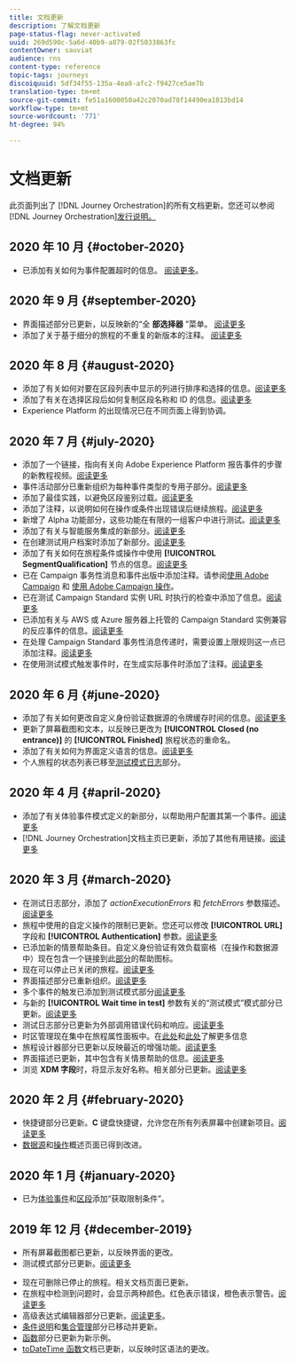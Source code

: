```yaml
---
title: 文档更新
description: 了解文档更新
page-status-flag: never-activated
uuid: 269d590c-5a6d-40b9-a879-02f5033863fc
contentOwner: sauviat
audience: rns
content-type: reference
topic-tags: journeys
discoiquuid: 5df34f55-135a-4ea8-afc2-f9427ce5ae7b
translation-type: tm+mt
source-git-commit: fe51a1600050a42c2070ad78f14490ea1813bd14
workflow-type: tm+mt
source-wordcount: '771'
ht-degree: 94%

---
```



# 文档更新

此页面列出了
[!DNL Journey Orchestration]的所有文档更新。您还可以参阅 [!DNL Journey Orchestration][发行说明。](../release-notes/release-notes.md)

## 2020 年 10 月 {#october-2020}

* 已添加有关如何为事件配置超时的信息。 [阅读更多](../building-journeys/event-activities.md#listening-to-events-during-a-specific-time)。

## 2020 年 9 月 {#september-2020}

* 界面描述部分已更新，以反映新的“全 **部选择器** ”菜单。 [阅读更多](../about/user-interface.md)
* 添加了关于基于细分的旅程的不重复的新版本的注释。 [阅读更多](../alpha/alpha-segment-trigger.md)

## 2020 年 8 月 {#august-2020}

* 添加了有关如何对要在区段列表中显示的列进行排序和选择的信息。[阅读更多](../building-journeys/segment-qualification-events.md)
* 添加了有关在选择区段后如何复制区段名称和 ID 的信息。[阅读更多](../building-journeys/segment-qualification-events.md)
* Experience Platform 的出现情况已在不同页面上得到协调。

## 2020 年 7 月 {#july-2020}

* 添加了一个链接，指向有关向 Adobe Experience Platform 报告事件的步骤的新教程视频。[阅读更多](../building-journeys/sharing-overview.md)
* 事件活动部分已重新组织为每种事件类型的专用子部分。[阅读更多](../building-journeys/event-activities.md)
* 添加了最佳实践，以避免区段鉴别过载。[阅读更多](../building-journeys/segment-qualification-events.md#speed-segment-qualification)
* 添加了注释，以说明如何在操作或条件出现错误后继续旅程。[阅读更多](../about/troubleshooting.md#section_h3q_kqk_fhb)
* 新增了 Alpha 功能部分，这些功能在有限的一组客户中进行测试。[阅读更多](../alpha/alpha-overview.md)
* 添加了有关与智能服务集成的新部分。[阅读更多](../ai-services/ai-services-overview.md)
* 在创建测试用户档案时添加了新部分。[阅读更多](../building-journeys/testing-the-journey.md#create-test-profile)
* 添加了有关如何在旅程条件或操作中使用 **[!UICONTROL SegmentQualification]** 节点的信息。[阅读更多](../building-journeys/segment-qualification-events.md)
* 已在 Campaign 事务性消息和事件出版中添加注释。请参阅[使用 Adobe Campaign](../action/working-with-adobe-campaign.md) 和 [使用 Adobe Campaign 操作](../building-journeys/using-adobe-campaign-actions.md)。
* 已在测试 Campaign Standard 实例 URL 时执行的检查中添加了信息。[阅读更多](../action/working-with-adobe-campaign.md)
* 已添加有关与 AWS 或 Azure 服务器上托管的 Campaign Standard 实例兼容的反应事件的信息。[阅读更多](../building-journeys/reaction-events.md)
* 在处理 Campaign Standard 事务性消息传递时，需要设置上限规则这一点已添加注释。[阅读更多](../action/working-with-adobe-campaign.md)
* 在使用测试模式触发事件时，在生成实际事件时添加了注释。[阅读更多](../building-journeys/testing-the-journey.md#firing_events)

## 2020 年 6 月 {#june-2020}

* 添加了有关如何更改自定义身份验证数据源的令牌缓存时间的信息。[阅读更多](../datasource/external-data-sources.md#section_wjp_nl5_nhb)
* 更新了屏幕截图和文本，以反映已更改为 **[!UICONTROL Closed (no entrance)]** 的 **[!UICONTROL Finished]** 旅程状态的重命名。
* 添加了有关如何为界面定义语言的信息。[阅读更多](../about/user-interface.md)
* 个人旅程的状态列表已移至[测试模式日志](../building-journeys/testing-the-journey.md#viewing_logs)部分。

## 2020 年 4 月 {#april-2020}

* 添加了有关体验事件模式定义的新部分，以帮助用户配置其第一个事件。[阅读更多](../event/experience-event-schema.md)
* [!DNL Journey Orchestration]文档主页已更新，添加了其他有用链接。[阅读更多](../../journey-orchestration-home.md)

## 2020 年 3 月 {#march-2020}

* 在测试日志部分，添加了 _actionExecutionErrors_ 和 _fetchErrors_ 参数描述。[阅读更多](../building-journeys/testing-the-journey.md#viewing_logs)
* 旅程中使用的自定义操作的限制已更新。您还可以修改 **[!UICONTROL URL]** 字段和 **[!UICONTROL Authentication]** 参数。[阅读更多](../action/about-custom-action-configuration.md)
* 已添加新的情景帮助条目。自定义身份验证有效负载窗格（在操作和数据源中）现在包含一个链接到此[部分](../datasource/external-data-sources.md#section_wjp_nl5_nhb)的帮助图标。
* 现在可以停止已关闭的旅程。[阅读更多](../building-journeys/using-the-journey-designer.md)
* 界面描述部分已重新组织。[阅读更多](../about/user-interface.md)
* 多个事件的触发已添加到测试模式部分[阅读更多](../building-journeys/testing-the-journey.md#firing_events)
* 与新的 **[!UICONTROL Wait time in test]** 参数有关的“测试模式”模式部分已更新。[阅读更多](../building-journeys/testing-the-journey.md)
* 测试日志部分已更新为外部调用错误代码和响应。[阅读更多](../building-journeys/testing-the-journey.md#viewing_logs)
* 时区管理现在集中在旅程属性面板中。在[此处](../building-journeys/changing-properties.md#timezone)和[此处](../building-journeys/timezone-management.md)了解更多信息
* 旅程设计器部分已更新以反映最近的增强功能。[阅读更多](../building-journeys/using-the-journey-designer.md)
* 界面描述已更新，其中包含有关情景帮助的信息。[阅读更多](../about/user-interface.md#section_ksq_zr1_ffb)
* 浏览 **XDM 字段**&#x200B;时，将显示友好名称。相关部分已更新。[阅读更多](../about/user-interface.md#friendly-names-display)

## 2020 年 2 月 {#february-2020}

* 快捷键部分已更新。**C** 键盘快捷键，允许您在所有列表屏幕中创建新项目。[阅读更多](../about/user-interface.md#section_ksq_zr1_ffb)
* [数据源](../datasource/about-data-sources.md)和[操作](../action/action.md)概述页面已得到改进。

## 2020 年 1 月 {#january-2020}

* 已为[体验事件](../datasource/adobe-experience-platform-data-source.md)和[区段](../functions/functioninsegment.md)添加“获取限制条件”。

<!--* The [getBestSendTime documentation](../functions/functiongetbestsendtime.md) has been updated.-->

## 2019 年 12 月 {#december-2019}

* 所有屏幕截图都已更新，以反映界面的更改。
* 测试模式部分已更新。[阅读更多](../building-journeys/testing-the-journey.md)
<!--* A warning has been added in the [email send time optimization](../building-journeys/wait-activity.md) and [predictive fatigue scores](../ai-services/leveraging-fatigue-scores.md) sections. These capabilities are only available to customers who use the [Adobe Experience Platform Data Connector](https://docs.adobe.com/content/help/en/campaign-standard/using/developing/mapping-campaign-and-aep-data/aep-about-data-connector.html).-->
* 现在可删除已停止的旅程。相关文档页面已更新。
* 在旅程中检测到问题时，会显示两种颜色。红色表示错误，橙色表示警告。[阅读更多](../about/troubleshooting.md)
* 高级表达式编辑器部分已更新。[阅读更多](../expression/expressionadvanced.md)。
* [条件说明](../expression/conditional-instruction.md)和[集合管理](../expression/collection-management-functions.md)部分已移动并更新。
* [函数](../expression/functions.md)部分已更新为新示例。
* [toDateTime 函数](../functions/functiontodatetime.md)文档已更新，以反映时区语法的更改。
